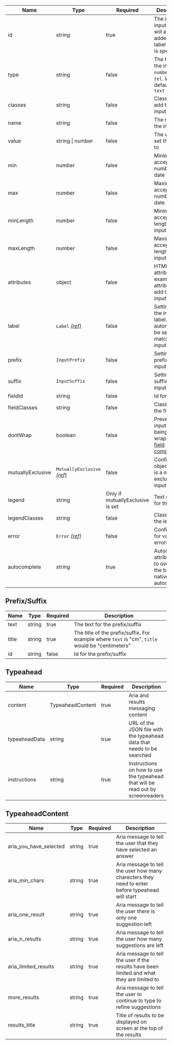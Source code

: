 | Name              | Type                                                          | Required                         | Description                                                                         |
| ----------------- | ------------------------------------------------------------- | -------------------------------- | ----------------------------------------------------------------------------------- |
| id                | string                                                        | true                             | The id of the input. This will also be added to the label if a label is specified   |
| type              | string                                                        | false                            | The type of the input, e.g. `number`, `email`, `tel`. Will default to `text`        |
| classes           | string                                                        | false                            | Classes to add to the input.                                                        |
| name              | string                                                        | false                            | The name of the input                                                               |
| value             | string &#124; number                                          | false                            | The value to set the input to                                                       |
| min               | number                                                        | false                            | Minimum accepted number or date                                                     |
| max               | number                                                        | false                            | Maximum accepted number or date                                                     |
| minLength         | number                                                        | false                            | Minimum accepted length of input value                                              |
| maxLength         | number                                                        | false                            | Maximum accepted length of input value                                              |
| attributes        | object                                                        | false                            | HTML attributes (for example data attributes) to add to the input                   |
| label             | `Label` [_(ref)_](/components/label)                          | false                            | Settings for the input label. `for` will automatically be set to match the input id |
| prefix            | `InputPrefix`                                                 | false                            | Settings to prefix the input with                                                   |
| suffix            | `InputSuffix`                                                 | false                            | Settings to suffix the input with                                                   |
| fieldId           | string                                                        | false                            | Id for the field                                                                    |
| fieldClasses      | string                                                        | false                            | Classes for the field                                                               |
| dontWrap          | boolean                                                       | false                            | Prevents the input from being wrapped in a [field component](/components/field)     |
| mutuallyExclusive | `MutuallyExclusive` [_(ref)_](/components/mutually-exclusive) | false                            | Configuration object if this is a mutually exclusive input                          |
| legend            | string                                                        | Only if mutuallyExclusive is set | Text content for the legend                                                         |
| legendClasses     | string                                                        | false                            | Classes for the legend                                                              |
| error             | `Error` [_(ref)_](/components/error)                          | false                            | Configuration for validation errors                                                 |
| autocomplete      | string                                                        | true                             | Autocomplete attribute used to override the browsers native autocomplete            |

## Prefix/Suffix

| Name  | Type   | Required | Description                                                                                      |
| ----- | ------ | -------- | ------------------------------------------------------------------------------------------------ |
| text  | string | true     | The text for the prefix/suffix                                                                   |
| title | string | true     | The title of the prefix/suffix. For example where `text` is "cm", `title` would be "centimeters" |
| id    | string | false    | Id for the prefix/suffix                                                                         |

## Typeahead

| Name          | Type             | Required | Description                                                                     |
| ------------- | ---------------- | -------- | ------------------------------------------------------------------------------- |
| content       | TypeaheadContent | true     | Aria and results messaging content                                              |
| typeaheadData | string           | true     | URL of the JSON file with the typeahead data that needs to be searched          |
| instructions  | string           | true    | Instructions on how to use the typeahead that will be read out by screenreaders |

## TypeaheadContent

| Name                   | Type   | Required | Description                                                                                      |
| ---------------------- | ------ | -------- | ------------------------------------------------------------------------------------------------ |
| aria_you_have_selected | string | true     | Aria message to tell the user that they have selected an answer                                  |
| aria_min_chars         | string | true     | Aria message to tell the user how many charecters they need to enter before typeahead will start |
| aria_one_result        | string | true     | Aria message to tell the user there is only one suggestion left                                  |
| aria_n_results         | string | true     | Aria message to tell the user how many suggestions are left                                      |
| aria_limited_results   | string | true     | Aria message to tell the user if the results have been limited and what they are limited to      |
| more_results           | string | true     | Aria message to tell the user to continue to type to refine suggestions                          |
| results_title          | string | true     | Title of results to be displayed on screen at the top of the results                             |
